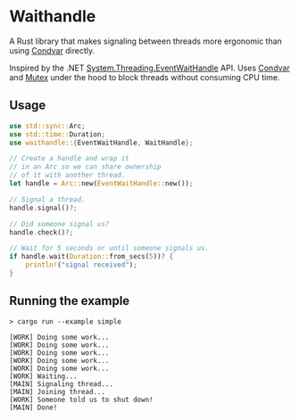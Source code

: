 # Waithandle

A Rust library that makes signaling between threads more ergonomic than using [Condvar][2] directly.

Inspired by the .NET [System.Threading.EventWaitHandle][1] API. 
Uses [Condvar][2] and [Mutex][3] under the hood to block threads 
without consuming CPU time.

## Usage

```rust
use std::sync::Arc;
use std::time::Duration;
use waithandle::{EventWaitHandle, WaitHandle};

// Create a handle and wrap it
// in an Arc so we can share ownership
// of it with another thread.
let handle = Arc::new(EventWaitHandle::new());

// Signal a thread.
handle.signal()?;

// Did someone signal us?
handle.check()?;

// Wait for 5 seconds or until someone signals us.
if handle.wait(Duration::from_secs(5))? {
    println!("signal received");
}
```

## Running the example

```
> cargo run --example simple
```

```
[WORK] Doing some work...
[WORK] Doing some work...
[WORK] Doing some work...
[WORK] Doing some work...
[WORK] Doing some work...
[WORK] Waiting...
[MAIN] Signaling thread...
[MAIN] Joining thread...
[WORK] Someone told us to shut down!
[MAIN] Done!
```

[1]: https://docs.microsoft.com/en-us/dotnet/api/system.threading.eventwaithandle?view=netframework-4.8
[2]: https://doc.rust-lang.org/std/sync/struct.Condvar.html
[3]: https://doc.rust-lang.org/std/sync/struct.Mutex.html